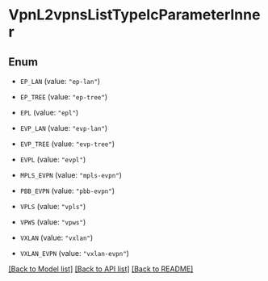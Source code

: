 # VpnL2vpnsListTypeIcParameterInner

## Enum


* `EP_LAN` (value: `"ep-lan"`)

* `EP_TREE` (value: `"ep-tree"`)

* `EPL` (value: `"epl"`)

* `EVP_LAN` (value: `"evp-lan"`)

* `EVP_TREE` (value: `"evp-tree"`)

* `EVPL` (value: `"evpl"`)

* `MPLS_EVPN` (value: `"mpls-evpn"`)

* `PBB_EVPN` (value: `"pbb-evpn"`)

* `VPLS` (value: `"vpls"`)

* `VPWS` (value: `"vpws"`)

* `VXLAN` (value: `"vxlan"`)

* `VXLAN_EVPN` (value: `"vxlan-evpn"`)


[[Back to Model list]](../README.md#documentation-for-models) [[Back to API list]](../README.md#documentation-for-api-endpoints) [[Back to README]](../README.md)


